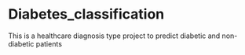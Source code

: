 # Diabetes_classification
This is a healthcare diagnosis type project to predict diabetic and non-diabetic patients
